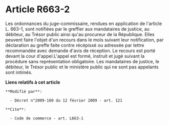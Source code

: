 # Article R663-2

Les ordonnances du juge-commissaire, rendues en application de l'article L. 663-1, sont notifiées par le greffier aux
mandataires de justice, au débiteur, au Trésor public ainsi qu'au procureur de la République. Elles peuvent faire l'objet
d'un recours dans le mois suivant leur notification, par déclaration au greffe faite contre récépissé ou adressée par lettre
recommandée avec demande d'avis de réception. Le recours est porté devant la cour d'appel.L'appel est formé, instruit et jugé
suivant la procédure sans représentation obligatoire. Les mandataires de justice, le débiteur, le Trésor public et le
ministère public qui ne sont pas appelants sont intimés.

**Liens relatifs à cet article**

	**Modifié par**:

	  - Décret n°2009-160 du 12 février 2009 - art. 121

	**Cite**:

	  - Code de commerce - art. L663-1
